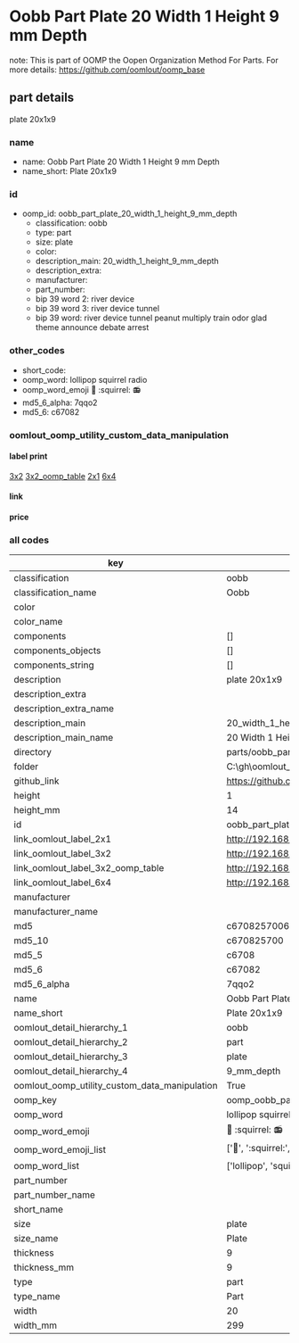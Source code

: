 # Oobb Part Plate 20 Width 1 Height 9 mm Depth  

note: This is part of OOMP the Oopen Organization Method For Parts. For more details: https://github.com/oomlout/oomp_base

##  part details
  



plate 20x1x9



### name
* name: Oobb Part Plate 20 Width 1 Height 9 mm Depth
* name_short: Plate 20x1x9 
### id
* oomp_id: oobb_part_plate_20_width_1_height_9_mm_depth
  * classification: oobb
  * type: part
  * size: plate
  * color: 
  * description_main: 20_width_1_height_9_mm_depth
  * description_extra: 
  * manufacturer: 
  * part_number: 
  * bip 39 word 2: river device
  * bip 39 word 3: river device tunnel
  * bip 39 word: river device tunnel peanut multiply train odor glad theme announce debate arrest

### other_codes
* short_code: 
* oomp_word: lollipop squirrel radio
* oomp_word_emoji :lollipop: :squirrel: :radio:
* md5_6_alpha: 7qqo2
* md5_6: c67082






### oomlout_oomp_utility_custom_data_manipulation
#### label print
[3x2](http://192.168.1.245:1112/?label=oomp%207qqo2)
[3x2_oomp_table](http://192.168.1.108:1112/?label=oomp%207qqo2)
[2x1](http://192.168.1.242:1112/?label=oomp%207qqo2)
[6x4](http://192.168.1.55:1112/?label=oomp%207qqo2)    

#### link

                              

#### price







### all codes 
| key | value |  
| --- | --- |  
| classification | oobb |  
| classification_name | Oobb |  
| color |  |  
| color_name |  |  
| components | [] |  
| components_objects | [] |  
| components_string | [] |  
| description | plate 20x1x9 |  
| description_extra |  |  
| description_extra_name |  |  
| description_main | 20_width_1_height_9_mm_depth |  
| description_main_name | 20 Width 1 Height 9 mm Depth |  
| directory | parts/oobb_part_plate_20_width_1_height_9_mm_depth |  
| folder | C:\gh\oomlout_oobb_version_4_generated_parts\things\oobb_part_plate_20_width_1_height_9_mm_depth |  
| github_link | https://github.com/oomlout/oomlout_oomp_part_src/tree/main/parts/oobb_part_plate_20_width_1_height_9_mm_depth |  
| height | 1 |  
| height_mm | 14 |  
| id | oobb_part_plate_20_width_1_height_9_mm_depth |  
| link_oomlout_label_2x1 | http://192.168.1.242:1112/?label=oomp%207qqo2 |  
| link_oomlout_label_3x2 | http://192.168.1.245:1112/?label=oomp%207qqo2 |  
| link_oomlout_label_3x2_oomp_table | http://192.168.1.108:1112/?label=oomp%207qqo2 |  
| link_oomlout_label_6x4 | http://192.168.1.55:1112/?label=oomp%207qqo2 |  
| manufacturer |  |  
| manufacturer_name |  |  
| md5 | c6708257006293279c48ba1fd50f2dd6 |  
| md5_10 | c670825700 |  
| md5_5 | c6708 |  
| md5_6 | c67082 |  
| md5_6_alpha | 7qqo2 |  
| name | Oobb Part Plate 20 Width 1 Height 9 mm Depth |  
| name_short | Plate 20x1x9  |  
| oomlout_detail_hierarchy_1 | oobb |  
| oomlout_detail_hierarchy_2 | part |  
| oomlout_detail_hierarchy_3 | plate |  
| oomlout_detail_hierarchy_4 | 9_mm_depth |  
| oomlout_oomp_utility_custom_data_manipulation | True |  
| oomp_key | oomp_oobb_part_plate_20_width_1_height_9_mm_depth |  
| oomp_word | lollipop squirrel radio |  
| oomp_word_emoji | :lollipop: :squirrel: :radio: |  
| oomp_word_emoji_list | [':lollipop:', ':squirrel:', ':radio:'] |  
| oomp_word_list | ['lollipop', 'squirrel', 'radio'] |  
| part_number |  |  
| part_number_name |  |  
| short_name |  |  
| size | plate |  
| size_name | Plate |  
| thickness | 9 |  
| thickness_mm | 9 |  
| type | part |  
| type_name | Part |  
| width | 20 |  
| width_mm | 299 |  
